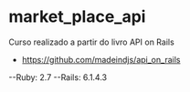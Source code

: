 # market_place_api
Curso realizado a partir do livro API on Rails
- https://github.com/madeindjs/api_on_rails

--Ruby: 2.7
--Rails: 6.1.4.3
